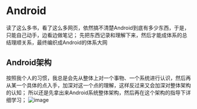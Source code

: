 # Android
读了这么多书，看了这么多网页，依然搞不清楚Android到底有多少东西，于是，只能自己动手，边看边做笔记；
先把东西记录和理解下来，然后才能成体系的总结理顺关系，最终编织成Android的体系大网

## Android架构
按照我个人的习惯，我总是会先从整体上对一个事物、一个系统进行认识，然后再从某一个具体的点入手，加深对这一个点的理解，这样反过来又会加深对整体架构的认知；
所以还是先拿出来Android系统整体架构，然后再在这个架构的指导下详细学习；
![image](https://github.com/bryan-sz/android/assets/65610624/0e047e04-7865-4348-84ca-bd73d6a55276)

